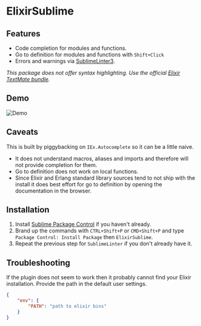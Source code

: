 ElixirSublime
=============

Features
--------
- Code completion for modules and functions.
- Go to definition for modules and functions with `Shift+Click`
- Errors and warnings via [SublimeLinter3](https://github.com/SublimeLinter/SublimeLinter3).

*This package does not offer syntax highlighting. Use the official [Elixir TextMate bundle](https://github.com/elixir-lang/elixir-tmbundle).*

Demo
----

![Demo](https://raw.githubusercontent.com/vishnevskiy/ElixirSublime/master/demo.gif)

Caveats
-------

This is built by piggybacking on `IEx.Autocomplete` so it can be a little naive.

- It does not understand macros, aliases and imports and therefore will not provide completion for them.
- Go to definition does not work on local functions.
- Since Elixir and Erlang standard library sources tend to not ship with the install it does best effort for go to definition by opening the documentation in the browser.

Installation
------------

1. Install [Sublime Package Control](https://sublime.wbond.net/installation#st3) if you haven't already.
2. Brand up the commands with `CTRL+Shift+P` or `CMD+Shift+P` and type `Package Control: Install Package` then `ElixirSublime`.
3. Repeat the previous step for `SublimeLinter` if you don't already have it.

Troubleshooting
---------------

If the plugin does not seem to work then it probably cannot find your Elixir installation. Provide the path in the default user settings.

```json
{
	"env": {
		"PATH": "path to elixir bins"
	}
}
```
